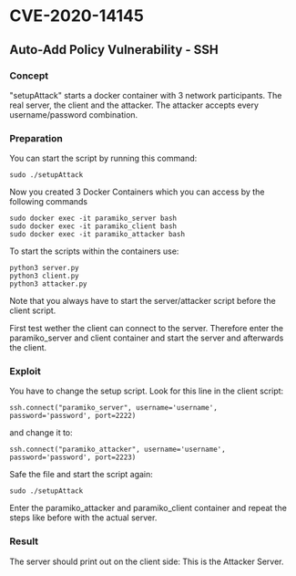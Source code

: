 # CVE-2020-14145

## Auto-Add Policy Vulnerability - SSH

### Concept

"setupAttack" starts a docker container with 3 network participants. The real 
server, the client and the attacker. The attacker accepts every username/password combination. 

### Preparation
You can start the script by running this command: 
```
sudo ./setupAttack
```
Now you created 3 Docker Containers which you can access by the following commands
```
sudo docker exec -it paramiko_server bash
sudo docker exec -it paramiko_client bash
sudo docker exec -it paramiko_attacker bash 
```
To start the scripts within the containers use:
```
python3 server.py
python3 client.py
python3 attacker.py
```
Note that you always have to start the server/attacker script before the client script. 

First test wether the client can connect to the server. Therefore enter the paramiko_server and client container and start the server and afterwards the client. 

### Exploit
You have to change the setup script. Look for this line in the 
client script:
```
ssh.connect("paramiko_server", username='username', password='password', port=2222)
```
and change it to:
```
ssh.connect("paramiko_attacker", username='username', password='password', port=2223)
```
Safe the file and start the script again:
```
sudo ./setupAttack
```
Enter the paramiko_attacker and paramiko_client container and repeat the steps like before with
the actual server.

### Result
The server should print out on the client side: This is the Attacker Server.
